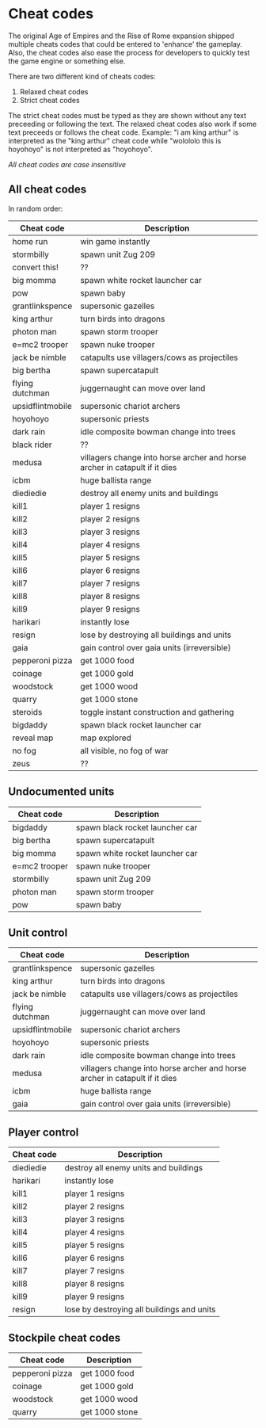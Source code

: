 # Cheat codes

The original Age of Empires and the Rise of Rome expansion shipped multiple
cheats codes that could be entered to 'enhance' the gameplay. Also, the cheat
codes also ease the process for developers to quickly test the game engine or
something else.

There are two different kind of cheats codes:

1. Relaxed cheat codes
2. Strict cheat codes

The strict cheat codes must be typed as they are shown without any text
preceeding or following the text. The relaxed cheat codes also work if some text
preceeds or follows the cheat code. Example: "i am king arthur" is interpreted
as the "king arthur" cheat code while "wolololo this is hoyohoyo" is not
interpreted as "hoyohoyo".

*All cheat codes are case insensitive*

## All cheat codes

In random order:

Cheat code        | Description
------------------|----------------------------------------------------
home run          | win game instantly
stormbilly        | spawn unit Zug 209
convert this!     | ??
big momma         | spawn white rocket launcher car
pow               | spawn baby
grantlinkspence   | supersonic gazelles
king arthur       | turn birds into dragons
photon man        | spawn storm trooper
e=mc2 trooper     | spawn nuke trooper
jack be nimble    | catapults use villagers/cows as projectiles
big bertha        | spawn supercatapult
flying dutchman   | juggernaught can move over land
upsidflintmobile  | supersonic chariot archers
hoyohoyo          | supersonic priests
dark rain         | idle composite bowman change into trees
black rider       | ??
medusa            | villagers change into horse archer and horse archer in catapult if it dies
icbm              | huge ballista range
diediedie         | destroy all enemy units and buildings
kill1             | player 1 resigns
kill2             | player 2 resigns
kill3             | player 3 resigns
kill4             | player 4 resigns
kill5             | player 5 resigns
kill6             | player 6 resigns
kill7             | player 7 resigns
kill8             | player 8 resigns
kill9             | player 9 resigns
harikari          | instantly lose
resign            | lose by destroying all buildings and units
gaia              | gain control over gaia units (irreversible)
pepperoni pizza   | get 1000 food
coinage           | get 1000 gold
woodstock         | get 1000 wood
quarry            | get 1000 stone
steroids          | toggle instant construction and gathering
bigdaddy          | spawn black rocket launcher car
reveal map        | map explored
no fog            | all visible, no fog of war
zeus              | ??

## Undocumented units

Cheat code        | Description
------------------|----------------------------------------------------
bigdaddy          | spawn black rocket launcher car
big bertha        | spawn supercatapult
big momma         | spawn white rocket launcher car
e=mc2 trooper     | spawn nuke trooper
stormbilly        | spawn unit Zug 209
photon man        | spawn storm trooper
pow               | spawn baby

## Unit control

Cheat code        | Description
------------------|----------------------------------------------------
grantlinkspence   | supersonic gazelles
king arthur       | turn birds into dragons
jack be nimble    | catapults use villagers/cows as projectiles
flying dutchman   | juggernaught can move over land
upsidflintmobile  | supersonic chariot archers
hoyohoyo          | supersonic priests
dark rain         | idle composite bowman change into trees
medusa            | villagers change into horse archer and horse archer in catapult if it dies
icbm              | huge ballista range
gaia              | gain control over gaia units (irreversible)

## Player control

Cheat code        | Description
------------------|----------------------------------------------------
diediedie         | destroy all enemy units and buildings
harikari          | instantly lose
kill1             | player 1 resigns
kill2             | player 2 resigns
kill3             | player 3 resigns
kill4             | player 4 resigns
kill5             | player 5 resigns
kill6             | player 6 resigns
kill7             | player 7 resigns
kill8             | player 8 resigns
kill9             | player 9 resigns
resign            | lose by destroying all buildings and units

## Stockpile cheat codes

Cheat code        | Description
------------------|----------------------------------------------------
pepperoni pizza   | get 1000 food
coinage           | get 1000 gold
woodstock         | get 1000 wood
quarry            | get 1000 stone
